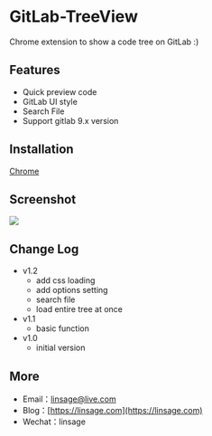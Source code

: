 # GitLab-TreeView

Chrome extension to show a code tree on GitLab  :)

## Features

- Quick preview code
- GitLab UI style
- Search File
- Support gitlab 9.x version

## Installation

[Chrome](https://chrome.google.com/webstore/detail/gitlab-treeview/kfjchffabpogdehadpflljaikjicdpng)

## Screenshot

![](https://ws2.sinaimg.cn/large/006tNc79gy1fi3ighoji0g30zk0m8du9.gif)


## Change Log
 - v1.2
    - add css loading
    - add options setting 
    - search file
    - load entire tree at once
 - v1.1
    - basic function 
 - v1.0
    - initial version

## More

- Email：[linsage@live.com](mailto:linsage@live.com)
- Blog：[https://linsage.com](https://linsage.com)
- Wechat：linsage
